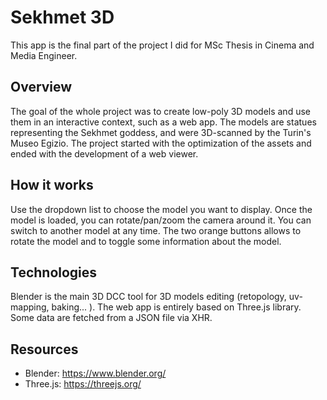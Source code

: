 # Sekhmet 3D
This app is the final part of the project I did for MSc Thesis in Cinema and Media Engineer.

## Overview
The goal of the whole project was to create low-poly 3D models and use them in an interactive context, such as a web app. The models are statues representing the Sekhmet goddess, and were 3D-scanned by the Turin's Museo Egizio. The project started with the optimization of the assets and ended with the development of a web viewer.

## How it works
Use the dropdown list to choose the model you want to display. Once the model is loaded, you can rotate/pan/zoom the camera around it. You can switch to another model at any time. The two orange buttons allows to rotate the model and to toggle some information about the model.

## Technologies
Blender is the main 3D DCC tool for 3D models editing (retopology, uv-mapping, baking... ). The web app is entirely based on Three.js library. Some data are fetched from a JSON file via XHR.

## Resources
* Blender: https://www.blender.org/
* Three.js: https://threejs.org/

